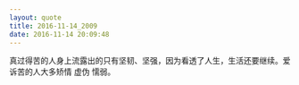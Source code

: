 ```yaml
---
layout: quote
title: 2016-11-14_2009
date: 2016-11-14 20:09:48
---
```


真过得苦的人身上流露出的只有坚韧、坚强，因为看透了人生，生活还要继续。爱诉苦的人大多矫情 虚伪 懦弱。
